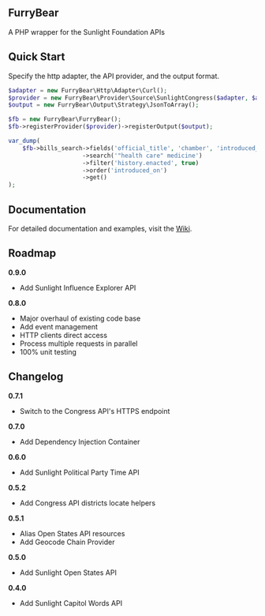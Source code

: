 FurryBear
---------

A PHP wrapper for the Sunlight Foundation APIs

Quick Start
-----------
Specify the http adapter, the API provider, and the output format.

```php
$adapter = new FurryBear\Http\Adapter\Curl();
$provider = new FurryBear\Provider\Source\SunlightCongress($adapter, $apiKey);
$output = new FurryBear\Output\Strategy\JsonToArray();

$fb = new FurryBear\FurryBear();
$fb->registerProvider($provider)->registerOutput($output);

var_dump(
    $fb->bills_search->fields('official_title', 'chamber', 'introduced_on', 'search')
                     ->search('"health care" medicine')
                     ->filter('history.enacted', true)
                     ->order('introduced_on')
                     ->get()
);
```

Documentation
-------------

For detailed documentation and examples, visit the [Wiki](https://github.com/lobostome/FurryBear/wiki).

Roadmap
-------
**0.9.0**
- Add Sunlight Influence Explorer API

**0.8.0**
- Major overhaul of existing code base
- Add event management
- HTTP clients direct access
- Process multiple requests in parallel
- 100% unit testing

Changelog
---------
**0.7.1**
- Switch to the Congress API's HTTPS endpoint

**0.7.0**
- Add Dependency Injection Container

**0.6.0**
- Add Sunlight Political Party Time API

**0.5.2**
- Add Congress API districts locate helpers

**0.5.1**
- Alias Open States API resources
- Add Geocode Chain Provider

**0.5.0**
- Add Sunlight Open States API

**0.4.0**
- Add Sunlight Capitol Words API